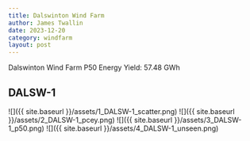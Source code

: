 ```yaml
---
title: Dalswinton Wind Farm
author: James Twallin
date: 2023-12-20
category: windfarm
layout: post
---
```

Dalswinton Wind Farm P50 Energy Yield: 57.48 GWh

DALSW-1
-------------
![]({{ site.baseurl }}/assets/1_DALSW-1_scatter.png)
![]({{ site.baseurl }}/assets/2_DALSW-1_pcey.png)
![]({{ site.baseurl }}/assets/3_DALSW-1_p50.png)
![]({{ site.baseurl }}/assets/4_DALSW-1_unseen.png)

